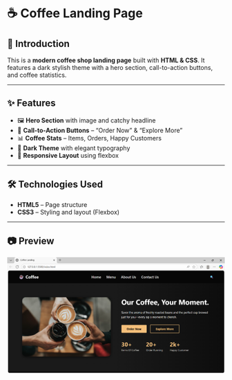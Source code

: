 # ☕ Coffee Landing Page

## 📜 Introduction

This is a **modern coffee shop landing page** built with **HTML & CSS**.
It features a dark stylish theme with a hero section, call-to-action buttons, and coffee statistics.

---

## ✨ Features

* 🖼 **Hero Section** with image and catchy headline
* 🔘 **Call-to-Action Buttons** – “Order Now” & “Explore More”
* 📊 **Coffee Stats** – Items, Orders, Happy Customers
* 🌙 **Dark Theme** with elegant typography
* 📱 **Responsive Layout** using flexbox

---

## 🛠️ Technologies Used

* **HTML5** – Page structure
* **CSS3** – Styling and layout (Flexbox)

---

## 📷 Preview

![Coffee Landing Preview](https://github.com/Krithikulal13/Coffee-Shop-Landing-Page/blob/main/Output.png)

